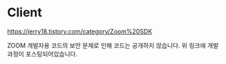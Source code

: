 # Client

https://jerry18.tistory.com/category/Zoom%20SDK


ZOOM 개발자용 코드의 보안 문제로 인해 코드는 공개하지 않습니다.
위 링크에 개발 과정이 포스팅되어있습니다.
